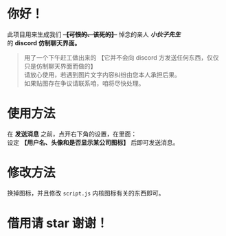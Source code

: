 # 你好！
此项目用来生成我们 **~~【可恨的、该死的】~~** 悼念的亲人 ***小伙子先生*** <br />的 **discord 仿制聊天界面。**
> 用了一个下午赶工做出来的
> 【它并不会向 discord 方发送任何东西，仅仅只是仿制聊天界面而做的】<br />
> 请放心使用，若遇到图片文字内容纠纷由您本人承担后果。<br />
> 如果贴图存在争议请联系咱，咱将尽快处理。

# 使用方法
在 **发送消息** 之前，点开右下角的设置，在里面：<br />设定 **【用户名、头像和是否显示某公司图标】** 后即可发送消息。

# 修改方法
换掉图标，并且修改 `script.js` 内核图标有关的东西即可。

# 借用请 star 谢谢！